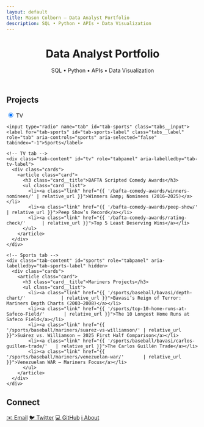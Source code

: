 ```yaml
---
layout: default
title: Mason Colborn — Data Analyst Portfolio
description: SQL • Python • APIs • Data Visualization
---
```


<header class="hero">
  <h1 id="data-analyst-portfolio">Data Analyst Portfolio</h1>
  <p class="subtitle">SQL • Python • APIs • Data Visualization</p>
</header>

<section id="projects" aria-labelledby="projects-title">
  <h2 id="projects-title" class="section__title">Projects</h2>

  <div class="tabs" role="tablist" aria-label="Project categories">
    <!-- Tab selectors -->
    <input type="radio" name="tab" id="tab-tv" class="tabs__input" checked>
    <label for="tab-tv" id="tab-tv-label" class="tabs__label" role="tab" aria-controls="tv" aria-selected="true" tabindex="0">TV</label>

    <input type="radio" name="tab" id="tab-sports" class="tabs__input">
    <label for="tab-sports" id="tab-sports-label" class="tabs__label" role="tab" aria-controls="sports" aria-selected="false" tabindex="-1">Sports</label>

    <!-- TV tab -->
    <div class="tab-content" id="tv" role="tabpanel" aria-labelledby="tab-tv-label">
      <div class="cards">
        <article class="card">
          <h3 class="card__title">BAFTA Scripted Comedy Awards</h3>
          <ul class="card__list">
            <li><a class="link" href="{{ '/bafta-comedy-awards/winners-nominees/' | relative_url }}">Winners &amp; Nominees (2016–2025)</a></li>
            <li><a class="link" href="{{ '/bafta-comedy-awards/peep-show/'         | relative_url }}">Peep Show’s Record</a></li>
            <li><a class="link" href="{{ '/bafta-comedy-awards/rating-check/'      | relative_url }}">Top 5 Least Deserving Wins</a></li>
          </ul>
        </article>
      </div>
    </div>

    <!-- Sports tab -->
    <div class="tab-content" id="sports" role="tabpanel" aria-labelledby="tab-sports-label" hidden>
      <div class="cards">
        <article class="card">
          <h3 class="card__title">Mariners Projects</h3>
          <ul class="card__list">
            <li><a class="link" href="{{ '/sports/baseball/bavasi/depth-chart/'             | relative_url }}">Bavasi’s Reign of Terror: Mariners Depth Charts (2003–2008)</a></li>
            <li><a class="link" href="{{ '/sports/top-10-home-runs-at-Safeco-Field/'       | relative_url }}">The 10 Longest Home Runs at Safeco Field</a></li>
            <li><a class="link" href="{{ '/sports/baseball/mariners/suarez-vs-williamson/' | relative_url }}">Suárez vs. Williamson — 2025 First Half Comparison</a></li>
            <li><a class="link" href="{{ '/sports/baseball/bavasi/carlos-guillen-trade/'   | relative_url }}">The Carlos Guillén Trade</a></li>
            <li><a class="link" href="{{ '/sports/baseball/mariners/venezuelan-war/'       | relative_url }}">Venezuelan WAR — Mariners Focus</a></li>
          </ul>
        </article>
      </div>
    </div>
  </div>
</section>

<section id="contact" aria-labelledby="contact-title">
  <h2 id="contact-title" class="section__title">Connect</h2>
  <nav class="social-links" aria-label="Social and contact">
    <a class="chip" href="mailto:masoncolborn@gmail.com">✉️ Email</a>
    <a class="chip" href="https://twitter.com/relaxedmason">🐦 Twitter</a>
    <a class="chip" href="https://github.com/relaxedmason">💻 GitHub</a>
    <a class="chip" href="{{ '/about/' | relative_url }}">ℹ️ About</a>
  </nav>
</section>
